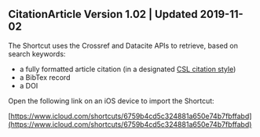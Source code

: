 ## CitationArticle Version 1.02 | Updated 2019-11-02

The Shortcut uses the Crossref and Datacite APIs to retrieve, based on search keywords:

* a fully formatted article citation (in a designated [CSL citation style](https://github.com/citation-style-language/styles))
* a BibTex record 
* a DOI

Open the following link on an iOS device to import the Shortcut:

[https://www.icloud.com/shortcuts/6759b4cd5c324881a650e74b7fbffabd](https://www.icloud.com/shortcuts/6759b4cd5c324881a650e74b7fbffabd)